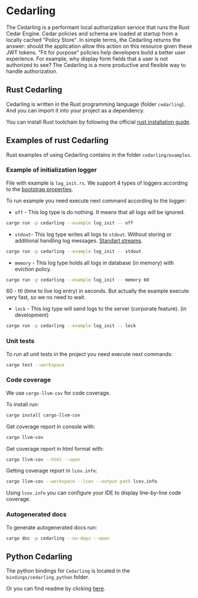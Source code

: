 # Cedarling

The Cedarling is a performant local authorization service that runs the Rust Cedar Engine.
Cedar policies and schema are loaded at startup from a locally cached "Policy Store".
In simple terms, the Cedarling returns the answer: should the application allow this action on this resource given these JWT tokens.
"Fit for purpose" policies help developers build a better user experience.
For example, why display form fields that a user is not authorized to see?
The Cedarling is a more productive and flexible way to handle authorization.

## Rust Cedarling

Cedarling is written in the Rust programming language (folder `cedarling`). And you can import it into your project as a dependency.

You can install Rust toolchain by following the official [rust installation guide](https://www.rust-lang.org/tools/install).

## Examples of rust Cedarling

Rust examples of using Cedarling contains in the folder `cedarling/examples`.

### Example of initialization logger

File with example is `log_init.rs`.
We support 4 types of loggers according to the [bootstrap properties](https://github.com/JanssenProject/jans/wiki/Cedarling-Nativity-Plan#bootstrap-properties).

To run example you need execute next command according to the logger:

- `off` - This log type is do nothing. It means that all logs will be ignored.

```bash
cargo run -p cedarling --example log_init -- off
```

- `stdout`- This log type writes all logs to `stdout`. Without storing or additional handling log messages.
[Standart streams](https://www.gnu.org/software/libc/manual/html_node/Standard-Streams.html).

```bash
cargo run -p cedarling --example log_init -- stdout
```

- `memory` - This log type holds all logs in database (in memory) with eviction policy.

```bash
cargo run -p cedarling --example log_init -- memory 60
```

60 - ttl (time to live log entry) in seconds.
But actually the example execute very fast, so we no need to wait.

- `lock` - This log type will send logs to the server (corporate feature). (in development)

```bash
cargo run -p cedarling --example log_init -- lock
```

### Unit tests

To run all unit tests in the project you need execute next commands:

```bash
cargo test --workspace
```

### Code coverage

We use `cargo-llvm-cov` for code coverage.

To install run:

```bash
cargo install cargo-llvm-cov  
```

Get coverage report in console with:

```bash
cargo llvm-cov
```

Get coverage report in html format with:

```bash
cargo llvm-cov --html --open
```

Getting coverage report in `lcov.info`:

```bash
cargo llvm-cov --workspace --lcov --output-path lcov.info
```

Using `lcov.info` you can configure your IDE to display line-by-line code coverage.

### Autogenerated docs

To generate autogenerated docs run:

```bash
cargo doc -p cedarling --no-deps --open
```

## Python Cedarling

The python bindings for `Cedarling` is located in the `bindings/cedarling_python` folder.

Or you can find readme by clicking [here](bindings/cedarling_python/README.md).

